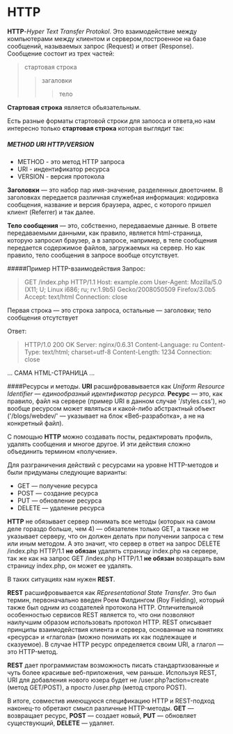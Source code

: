 # HTTP
__HTTP__-_Hyper Text Transfer Protokol_.
Это взаимодействие между компьютерами между клиентом и сервером,построенное на базе сообщений, называемых запрос (Request) и ответ (Response).
Сообщение состоит из трех частей:
>стартовая строка
>>загаловки 
>>>тело

__Стартовая строка__ является обьязательным.

Есть разные форматы стартовой строки для запооса и ответа,но нам интересно только __стартовая строка__ которая выглядит так:

##### METHOD URI HTTP/VERSION

* METHOD - это метод HTTP запроса
* URI - индентификатор ресурса
* VERSION - версия протокола

__Заголовки__ — это набор пар имя-значение, разделенных двоеточием. В заголовках передается различная служебная информация: кодировка сообщения, название и версия браузера, адрес, с которого пришел клиент (Referrer) и так далее.

__Тело сообщения__ — это, собственно, передаваемые данные. В ответе передаваемыми данными, как правило, является html-страница, которую запросил браузер, а в запросе, например, в теле сообщения передается содержимое файлов, загружаемых на сервер. Но как правило, тело сообщения в запросе вообще отсутствует.

#####Пример HTTP-взаимодействия
Запрос:

>GET /index.php HTTP/1.1
Host: example.com
User-Agent: Mozilla/5.0 (X11; U; Linux i686; ru; rv:1.9b5) Gecko/2008050509 Firefox/3.0b5
Accept: text/html
Connection: close

Первая строка — это строка запроса, остальные — заголовки; тело сообщения отсутствует

Ответ:

>HTTP/1.0 200 OK
Server: nginx/0.6.31
Content-Language: ru
Content-Type: text/html; charset=utf-8
Content-Length: 1234
Connection: close

... САМА HTML-СТРАНИЦА ...

####Ресурсы и методы.
__URI__ расшифровавывается как _Uniform Resource Identifier — единообразный идентификатор ресурса._ __Ресурс__ — это, как правило, файл на сервере (пример URI в данном случае '/styles.css'), но вообще ресурсом может являться и какой-либо абстрактный объект ('/blogs/webdev/' — указывает на блок «Веб-разработка», а не на конкретный файл).       

С помощью __HTTP__ можно создавать посты, редактировать профиль, удалять сообщения и многое другое. И эти действия сложно объединить термином «получение».

Для разграничения действий с ресурсами на уровне HTTP-методов и были придуманы следующие варианты:
* GET — получение ресурса
* POST — создание ресурса
* PUT — обновление ресурса
* DELETE — удаление ресурса

__HTTP__ не обязывает сервер понимать все методы (которых на самом деле гораздо больше, чем 4) — обязателен только GET, а также не указывает серверу, что он должен делать при получении запроса с тем или иным методом. А это значит, что сервер в ответ на запрос DELETE /index.php HTTP/1.1 __не обязан__ удалять страницу index.php на сервере, так же как на запрос GET /index.php HTTP/1.1 __не обязан__ возвращать вам страницу index.php, он может ее удалять.

В таких ситуациях нам нужен __REST__.

__REST__ расшифровывается как _REpresentational State Transfer_. Это был термин, первоначально введен Роем Филдингом (Roy Fielding), который также был одним из создателей протокола HTTP. Отличительной особенностью сервисов REST является то, что они позволяют наилучшим образом использовать протокол HTTP. REST описывает принципы взаимодействия клиента и сервера, основанные на понятиях «ресурса» и «глагола» (можно понимать их как подлежащее и сказуемое). В случае HTTP ресурс определяется своим URI, а глагол — это HTTP-метод.

__REST__ дает программистам возможность писать стандартизованные и чуть более красивые веб-приложения, чем раньше. Используя REST, URI для добавления нового юзера будет не /user.php?action=create (метод GET/POST), а просто /user.php (метод строго POST).

В итоге, совместив имеющуюся спецификацию HTTP и REST-подход наконец-то обретают смысл различные HTTP-методы. __GET__ — возвращает ресурс, __POST__ — создает новый, __PUT__ — обновляет существующий, __DELETE__ — удаляет.
